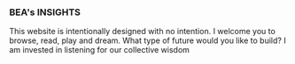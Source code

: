 ### BEA's INSIGHTS

This website is intentionally designed with no intention. I welcome you to browse, read, play and dream. What type of future would you like to build? I am invested in listening for our collective wisdom
